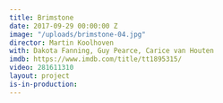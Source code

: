 ```yaml
---
title: Brimstone
date: 2017-09-29 00:00:00 Z
image: "/uploads/brimstone-04.jpg"
director: Martin Koolhoven
with: Dakota Fanning, Guy Pearce, Carice van Houten
imdb: https://www.imdb.com/title/tt1895315/
video: 281611310
layout: project
is-in-production: 
---
```


